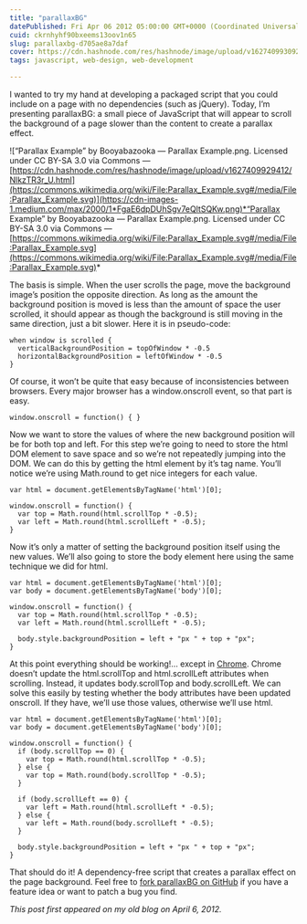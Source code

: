 ```yaml
---
title: "parallaxBG"
datePublished: Fri Apr 06 2012 05:00:00 GMT+0000 (Coordinated Universal Time)
cuid: ckrnhyhf90bxeems13oov1n65
slug: parallaxbg-d705ae8a7daf
cover: https://cdn.hashnode.com/res/hashnode/image/upload/v1627409930926/lUHj8HxiGD.png
tags: javascript, web-design, web-development

---
```



I wanted to try my hand at developing a packaged script that you could include on a page with no dependencies (such as jQuery). Today, I’m presenting parallaxBG: a small piece of JavaScript that will appear to scroll the background of a page slower than the content to create a parallax effect.

![“Parallax Example” by Booyabazooka — Parallax Example.png. Licensed under CC BY-SA 3.0 via Commons — [https://cdn.hashnode.com/res/hashnode/image/upload/v1627409929412/NlkzTR3r_U.html](https://commons.wikimedia.org/wiki/File:Parallax_Example.svg#/media/File:Parallax_Example.svg)](https://cdn-images-1.medium.com/max/2000/1*FgaE6dpDUhSgv7eQltSQKw.png)*“Parallax Example” by Booyabazooka — Parallax Example.png. Licensed under CC BY-SA 3.0 via Commons — [https://commons.wikimedia.org/wiki/File:Parallax_Example.svg#/media/File:Parallax_Example.svg](https://commons.wikimedia.org/wiki/File:Parallax_Example.svg#/media/File:Parallax_Example.svg)*

The basis is simple. When the user scrolls the page, move the background image’s position the opposite direction. As long as the amount the background position is moved is less than the amount of space the user scrolled, it should appear as though the background is still moving in the same direction, just a bit slower. Here it is in pseudo-code:

```
when window is scrolled {
  verticalBackgroundPosition = topOfWindow * -0.5
  horizontalBackgroundPosition = leftOfWindow * -0.5
}
```


Of course, it won’t be quite that easy because of inconsistencies between browsers. Every major browser has a window.onscroll event, so that part is easy.

```
window.onscroll = function() { }
```


Now we want to store the values of where the new background position will be for both top and left. For this step we’re going to need to store the html DOM element to save space and so we’re not repeatedly jumping into the DOM. We can do this by getting the html element by it’s tag name. You’ll notice we’re using Math.round to get nice integers for each value.

```
var html = document.getElementsByTagName('html')[0];

window.onscroll = function() {
  var top = Math.round(html.scrollTop * -0.5);
  var left = Math.round(html.scrollLeft * -0.5);
}
```


Now it’s only a matter of setting the background position itself using the new values. We’ll also going to store the body element here using the same technique we did for html.

```
var html = document.getElementsByTagName('html')[0];
var body = document.getElementsByTagName('body')[0];

window.onscroll = function() {
  var top = Math.round(html.scrollTop * -0.5);
  var left = Math.round(html.scrollLeft * -0.5);

  body.style.backgroundPosition = left + "px " + top + "px";
}
```


At this point everything should be working!… except in [Chrome](https://www.google.com/chrome). Chrome doesn’t update the html.scrollTop and html.scrollLeft attributes when scrolling. Instead, it updates body.scrollTop and body.scrollLeft. We can solve this easily by testing whether the body attributes have been updated onscroll. If they have, we’ll use those values, otherwise we’ll use html.

```
var html = document.getElementsByTagName('html')[0];
var body = document.getElementsByTagName('body')[0];

window.onscroll = function() {
  if (body.scrollTop == 0) {
    var top = Math.round(html.scrollTop * -0.5);
  } else {
    var top = Math.round(body.scrollTop * -0.5);
  }

  if (body.scrollLeft == 0) {
    var left = Math.round(html.scrollLeft * -0.5);
  } else {
    var left = Math.round(body.scrollLeft * -0.5);
  }

  body.style.backgroundPosition = left + "px " + top + "px";
}
```


That should do it! A dependency-free script that creates a parallax effect on the page background. Feel free to [fork parallaxBG on GitHub](https://github.com/travishorn/parallaxBG) if you have a feature idea or want to patch a bug you find.

*This post first appeared on my old blog on April 6, 2012.*